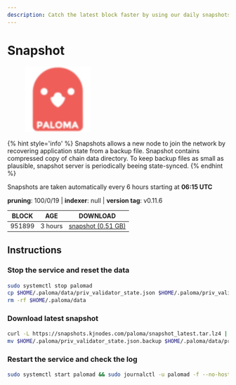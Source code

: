 ```yaml
---
description: Catch the latest block faster by using our daily snapshots.
---
```


# Snapshot

<figure><img src="https://raw.githubusercontent.com/kj89/cosmos-images/main/logos/paloma.png" width="150" alt=""><figcaption></figcaption></figure>

{% hint style='info' %}
Snapshots allows a new node to join the network by recovering application state from a backup file. 
Snapshot contains compressed copy of chain data directory. To keep backup files as small as plausible, 
snapshot server is periodically beeing state-synced.
{% endhint %}

Snapshots are taken automatically every 6 hours starting at **06:15 UTC**

**pruning**: 100/0/19 | **indexer**: null | **version tag**: v0.11.6

| BLOCK             | AGE             | DOWNLOAD                                                                                            |
| ----------------- | --------------- | --------------------------------------------------------------------------------------------------- |
| 951899 | 3 hours | [snapshot (0.51 GB)](https://snapshots.kjnodes.com/paloma/snapshot\_latest.tar.lz4) |

## Instructions

### Stop the service and reset the data

```bash
sudo systemctl stop palomad
cp $HOME/.paloma/data/priv_validator_state.json $HOME/.paloma/priv_validator_state.json.backup
rm -rf $HOME/.paloma/data
```

### Download latest snapshot

```bash
curl -L https://snapshots.kjnodes.com/paloma/snapshot_latest.tar.lz4 | tar -Ilz4 -xf - -C $HOME/.paloma
mv $HOME/.paloma/priv_validator_state.json.backup $HOME/.paloma/data/priv_validator_state.json
```

### Restart the service and check the log

```bash
sudo systemctl start palomad && sudo journalctl -u palomad -f --no-hostname -o cat
```
